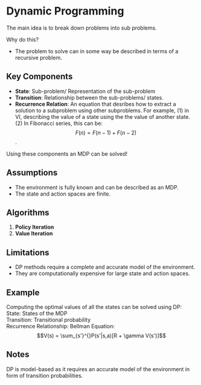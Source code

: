 # Dynamic Programming 

The main idea is to break down problems into sub problems. 

Why do this?
- The problem to solve can in some way be described in terms of a recursive problem. 


## Key Components

- **State**: Sub-problem/ Representation of the sub-problem 
- **Transition**: Relationship between the sub-problems/ states.
- **Recurrence Relation**: An equation that desribes how to extract a solution to a subproblem using other subproblems. For example, (1) in VI, describing the value of a state using the the value of another state. (2) In Fibonacci series, this can be: $$F(n)=F(n−1)+F(n−2)$$.

Using these components an MDP can be solved!

## Assumptions

- The environment is fully known and can be described as an MDP.
- The state and action spaces are finite.

## Algorithms

1. **Policy Iteration**
2. **Value Iteration**


## Limitations

- DP methods require a complete and accurate model of the environment.
- They are computationally expensive for large state and action spaces.

## Example

Computing the optimal values of all the states can be solved using DP:
State: States of the MDP \
Transition: Transitional probability \
Recurrence Relationship: Bellman Equation:
                        $$V(s) = \sum_{s'}^{}P(s'|s,a)[R + \gamma V(s')]$$

## Notes
DP is model-based as it requires an accurate model of the environment in form of transition probabilities. 


